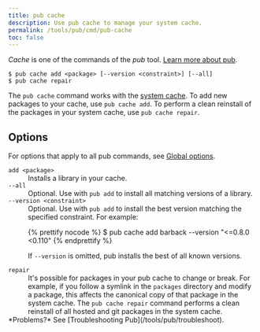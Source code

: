 ```yaml
---
title: pub cache
description: Use pub cache to manage your system cache.
permalink: /tools/pub/cmd/pub-cache
toc: false
---
```


_Cache_ is one of the commands of the _pub_ tool.
[Learn more about pub](/tools/pub).

```
$ pub cache add <package> [--version <constraint>] [--all]
$ pub cache repair
```

The `pub cache` command works with the
[system cache](/tools/pub/glossary#system-cache).
To add new packages to your cache, use `pub cache add`.
To perform a clean reinstall of the packages in your system cache,
use `pub cache repair`.

## Options

For options that apply to all pub commands, see
[Global options](/tools/pub/cmd#global-options).

<dl>
<dt><code>add &lt;package&gt;</code></dt>
<dd>Installs a library in your cache.</dd>

<dt><code>--all</code></dt>
<dd>Optional. Use with <code>pub add</code> to install all
matching versions of a library.</dd>

<dt><code>--version &lt;constraint&gt;</code></dt>
<dd>Optional. Use with <code>pub add</code> to install the best
version matching the specified constraint. For example:

{% prettify nocode %}
$ pub cache add barback --version "<=0.8.0 <0.110"
{% endprettify %}

If <code>--version</code> is omitted, pub installs the best of all known
versions.</dd>

<dt><code>repair</code></dt>
<dd>It's possible for packages in your pub cache to change or break.
For example, if you follow a symlink in the <code>packages</code> directory
and modify a package, this affects the canonical copy of that package in
the system cache. The <code>pub cache repair</code> command performs a clean
reinstall of all hosted and git packages in the system cache.</dd>

<aside class="alert alert-info" markdown="1">
  *Problems?* See [Troubleshooting Pub](/tools/pub/troubleshoot).
</aside>
